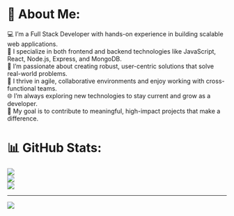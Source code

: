 # 💫 About Me:
💻 I’m a Full Stack Developer with hands-on experience in building scalable web applications.<br>🧠 I specialize in both frontend and backend technologies like JavaScript, React, Node.js, Express, and MongoDB.<br>🚀 I’m passionate about creating robust, user-centric solutions that solve real-world problems.<br>🤝 I thrive in agile, collaborative environments and enjoy working with cross-functional teams.<br>🌐 I’m always exploring new technologies to stay current and grow as a developer.<br>🎯 My goal is to contribute to meaningful, high-impact projects that make a difference.

# 📊 GitHub Stats:
![](https://github-readme-stats.vercel.app/api?username=KunjPatel1712&theme=blueberry&hide_border=false&include_all_commits=true&count_private=false)<br/>
![](https://nirzak-streak-stats.vercel.app/?user=KunjPatel1712&theme=blueberry&hide_border=false)<br/>
![](https://github-readme-stats.vercel.app/api/top-langs/?username=KunjPatel1712&theme=blueberry&hide_border=false&include_all_commits=true&count_private=false&layout=compact)

---
[![](https://visitcount.itsvg.in/api?id=KunjPatel1712&icon=0&color=0)](https://visitcount.itsvg.in)

<!-- Proudly created with GPRM ( https://gprm.itsvg.in ) -->
